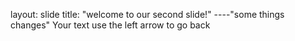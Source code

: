layout: slide
title: "welcome to our second slide!"
----"some things changes" 
Your text
use the left arrow to go back



